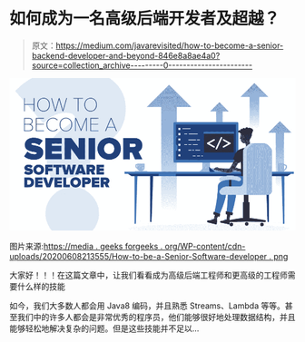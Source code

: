 # 如何成为一名高级后端开发者及超越？

> 原文：<https://medium.com/javarevisited/how-to-become-a-senior-backend-developer-and-beyond-846e8a8ae4a0?source=collection_archive---------0----------------------->

![](img/9d1b7147015da3b8f23b98444e09e245.png)

图片来源:[https://media . geeks forgeeks . org/WP-content/cdn-uploads/20200608213555/How-to-be-a-Senior-Software-developer . png](https://media.geeksforgeeks.org/wp-content/cdn-uploads/20200608213555/How-to-Become-a-Senior-Software-Developer.png)

大家好！！！在这篇文章中，让我们看看成为高级后端工程师和更高级的工程师需要什么样的技能

如今，我们大多数人都会用 Java8 编码，并且熟悉 Streams、Lambda 等等。甚至我们中的许多人都会是非常优秀的程序员，他们能够很好地处理数据结构，并且能够轻松地解决复杂的问题。但是这些技能并不足以…